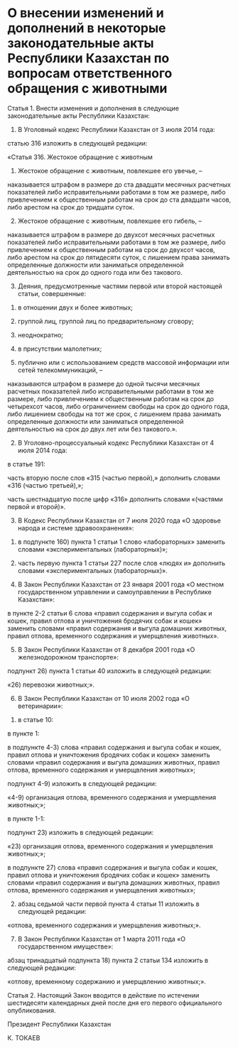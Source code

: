 # О внесении изменений и дополнений  в некоторые законодательные акты  Республики Казахстан по вопросам  ответственного обращения с животными  

Статья 1. Внести изменения и дополнения в следующие законодательные акты Республики Казахстан:

1. В Уголовный кодекс Республики Казахстан от 3 июля  2014 года:

статью 316 изложить в следующей редакции:

«Статья 316. Жестокое обращение с животным

1. Жестокое обращение с животным, повлекшее его увечье, –

наказывается штрафом в размере до ста двадцати месячных расчетных показателей либо исправительными работами в том же размере, либо привлечением к общественным работам на срок до ста двадцати часов, либо арестом на срок до тридцати суток.

2. Жестокое обращение с животным, повлекшее его гибель, –

наказывается штрафом в размере до двухсот месячных расчетных показателей либо исправительными работами в том же размере, либо привлечением к общественным работам на срок до двухсот часов, либо арестом на срок до пятидесяти суток, с лишением права занимать определенные должности или заниматься определенной деятельностью на срок до одного года или без такового.

3. Деяния, предусмотренные частями первой или второй  настоящей статьи, совершенные:

1) в отношении двух и более животных;

2) группой лиц, группой лиц по предварительному сговору;

3) неоднократно;

4) в присутствии малолетних;

5) публично или с использованием средств массовой информации или сетей телекоммуникаций, –

наказываются штрафом в размере до одной тысячи месячных расчетных показателей либо исправительными работами в том же размере, либо привлечением к общественным работам на срок до четырехсот часов, либо ограничением свободы на срок до одного года, либо лишением свободы на тот же срок, с лишением права занимать определенные должности или заниматься определенной деятельностью на срок до двух лет или без такового.».

2. В Уголовно-процессуальный кодекс Республики Казахстан  от 4 июля 2014 года: 

в статье 191:

часть вторую после слов «315 (частью первой),» дополнить  словами «316 (частью третьей),»; 

часть шестнадцатую после цифр «316» дополнить словами  «(частями первой и второй)».

3. В Кодекс Республики Казахстан от 7 июля 2020 года  «О здоровье народа и системе здравоохранения»:

1) в подпункте 160) пункта 1 статьи 1 слово «лабораторных» заменить словами «экспериментальных (лабораторных)»;

2)	часть первую пункта 1 статьи 227 после слов «людях и»  дополнить словами «экспериментальных (лабораторных)».

4. В Закон Республики Казахстан от 23 января 2001 года  «О местном государственном управлении и самоуправлении в Республике Казахстан»:

в пункте 2-2 статьи 6 слова «правил содержания и выгула собак и кошек, правил отлова и уничтожения бродячих собак и кошек» заменить словами «правил содержания и выгула домашних животных, правил отлова, временного содержания и умерщвления животных».

5. В Закон Республики Казахстан от 8 декабря 2001 года  «О железнодорожном транспорте»:

подпункт 26) пункта 1 статьи 40 изложить в следующей  редакции:

«26) перевозки животных;».

6. В Закон Республики Казахстан от 10 июля 2002 года  «О ветеринарии»:

1) в статье 10:

в пункте 1:

в подпункте 4-3) слова «правил содержания и выгула собак  и кошек, правил отлова и уничтожения бродячих собак и кошек»  заменить словами «правил содержания и выгула домашних  животных, правил отлова, временного содержания и умерщвления животных»;

подпункт 4-9) изложить в следующей редакции:

«4-9) организация отлова, временного содержания и умерщвления животных;»;

в пункте 1-1:

подпункт 23) изложить в следующей редакции:

«23) организация отлова, временного содержания и умерщвления животных;»;

в подпункте 27) слова «правил содержания и выгула собак и  кошек, правил отлова и уничтожения бродячих собак и кошек»  заменить словами «правил содержания и выгула домашних  животных, правил отлова, временного содержания и умерщвления животных»; 

2) абзац седьмой части первой пункта 4 статьи 11 изложить  в следующей редакции:

«отлова, временного содержания и умерщвления животных;».

7. В Закон Республики Казахстан от 1 марта 2011 года  «О государственном имуществе»:

абзац тринадцатый подпункта 18) пункта 2 статьи 134 изложить  в следующей редакции:

«отлову, временному содержанию и умерщвлению животных;».

Статья 2. Настоящий Закон вводится в действие по истечении шестидесяти календарных дней после дня его первого официального опубликования.

Президент Республики Казахстан

К. ТОКАЕВ

